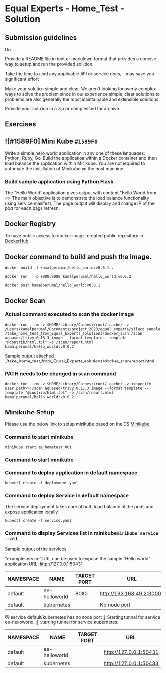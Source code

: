 # Equal Experts - Home_Test - Solution

## Submission guidelines
Do

Provide a README file in text or markdown format that provides a concise way to setup and run the provided solution.

Take the time to read any applicable API or service docs, it may save you significant effort

Make your solution simple and clear. We aren't looking for overly complex ways to solve the problem since in our experience simple, clear solutions to problems are also generally the most maintainable and extensible solutions.

Provide your solution in a zip or compressed tar archive.

## Exercises
## ![#1589F0] Mini Kube `#1589F0`

Write a simple hello world application in any one of these languages: Python, Ruby, Go. Build the application within a Docker container and then load balance the application within Minikube. You are not required to automate the installation of Minikube on the host machine.


### Build sample application using Python Flask

The "Hello World" application gives output with content "Hello World from <<IP>> The main objective is to demonstrate the load balance functionality using service manifest. The page output will display and change IP of the pod for each page refresh.

## Docker Registry

To have public access to docker image, created public repository in [DockerHub](https://hub.docker.com/repository/docker/kamalperumal/hello_world/general)

## Docker command to build and push the image.
```docker build -t kamalperumal/hello_world:v0.0.1 .```

```docker run   -p 8080:8080 kamalperumal/hello_world:v0.0.2``` 

```docker push kamalperumal/hello_world:v0.0.1```

## Docker Scan

### Actual command executed to scan the docker image
```docker run --rm -v $HOME/Library/Caches:/root/.cache/ -v /Users/kamalperumal/Documents/project_2023/equal_experts/silaco_sample/take_home_test_from_Equal_Experts_solutions/docker_scan:/scan aquasec/trivy:0.18.3 image --format template --template "@contrib/html.tpl" -o /scan/report.html kamalperumal/hello_world:v0.0.2```

Sample output attached ./take_home_test_from_Equal_Experts_solutions/docker_scan/report.html

### PATH needs to be changed in scan command 
```docker run --rm -v $HOME/Library/Caches:/root/.cache/ -v <<specify user path>>:/scan aquasec/trivy:0.18.3 image --format template --template "@contrib/html.tpl" -o /scan/report.html kamalperumal/hello_world:v0.0.2```

## Minikube Setup

Please use the below link to setup minikube based on the OS [Minikube](https://minikube.sigs.k8s.io/docs/start/)

### Command to start minikube
```minikube start ee_hometest_001```

### Command to start minikube
### Command to deploy application in default namespace 
```kubectl create -f deployment.yaml```

### Command to deploy Service in default namespace 

The service deployment takes care of both load balance of the pods and expose application locally

```kubectl create -f service.yaml```

### Command to display Services list in minikube```minikube service --all```

Sample output of the services

"exampleservice" URL can be used to expose the sample "Hello world" application
URL: http://127.0.0.1:50431 

| NAMESPACE |      NAME      | TARGET PORT |            URL            |
|-----------|----------------|-------------|---------------------------|
| default   | ee-helloworld  |        8080 | http://192.168.49.2:30002 |
| default   | kubernetes |             | No node port |
😿  service default/kubernetes has no node port
🏃  Starting tunnel for service ee-helloworld.
🏃  Starting tunnel for service kubernetes.
<br/>

| NAMESPACE |      NAME      | TARGET PORT |          URL           |
|-----------|----------------|-------------|------------------------|
| default   | ee-helloworld  |             | http://127.0.0.1:50431 |
| default   | kubernetes     |             | http://127.0.0.1:50433 |
